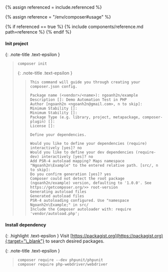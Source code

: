 <!-- LOCATION -->
<!-- _includes/components/composer/ -->

<!-- INCLUDE -->
<!-- components/composer/usage.md -->

<!-- VARIABLES -->
<!-- referenced:    [true, false], default to false -->


<!-- READ VARIABLES -->
{% assign referenced = include.referenced %}


<!-- ASSIGN CONSTANTS -->
{% assign reference = "/env/composer#usage" %}


<!-- DECIDE TO DISPLAY THE LINK OF THIS COMPONENT -->
{% if referenced == true %}
{% include components/reference.md path=reference %}
{% endif %}


<!-- MAIN CONTENT -->

#### Init project

{: .note-title .text-epsilon } 
> 
> ```shell
> composer init
> ```
>
> {: .note-title .text-epsilon } 
>>
>> ```
>> This command will guide you through creating your composer.json config.
>> 
>> Package name (<vendor>/<name>): ngoanh2n/example
>> Description []: Demo Automation Test in PHP
>> Author [ngoanh2n <ngoanh2n@gmail.com>, n to skip]: 
>> Minimum Stability []: 
>> Minimum Stability []: 
>> Package Type (e.g. library, project, metapackage, composer-plugin) []: 
>> License []: 
>> 
>> Define your dependencies.
>> 
>> Would you like to define your dependencies (require) interactively [yes]? no
>> Would you like to define your dev dependencies (require-dev) interactively [yes]? no
>> Add PSR-4 autoload mapping? Maps namespace "Ngoanh2n\Example" to the entered relative path. [src/, n to skip]: 
>> Do you confirm generation [yes]? yes
>> Composer could not detect the root package (ngoanh2n/example) version, defaulting to '1.0.0'. See https://getcomposer.org/>> root-version
>> Generating autoload files
>> Generated autoload files
>> PSR-4 autoloading configured. Use "namespace Ngoanh2n\Example;" in src/
>> Include the Composer autoloader with: require 'vendor/autoload.php';
>> ```

#### Install dependency

{: .highlight .text-epsilon } 
Visit [https://packagist.org](https://packagist.org){:target="\_blank"} to search desired packages.

{: .note-title .text-epsilon } 
> 
> ```shell
> composer require --dev phpunit/phpunit
> composer require php-webdriver/webdriver
> ```
